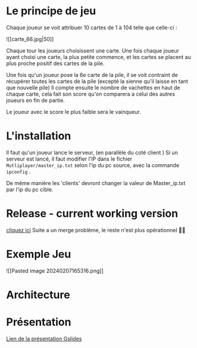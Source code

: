 # Le principe de jeu
Chaque joueur se voit attribuer 10 cartes de 1 à 104 telle que celle-ci :

![[carte_66.jpg|50]]

Chaque tour les joueurs choisissent une carte. Une fois chaque joueur ayant choisi une carte, la plus petite commence, et les cartes se placent au plus proche positif des cartes de la pile.

Une fois qu'un joueur pose la 6e carte de la pile, il se voit contraint de récupérer toutes les cartes de la pile (excepté la sienne qu'il laisse en tant que nouvelle pile)
Il compte ensuite le nombre de vachettes en haut de chaque carte, cela fait son score qu'on comparera a celui des autres joueurs en fin de partie.

Le joueur avec le score le plus faible sera le vainqueur.
# L'installation
Il faut qu'un joueur lance le serveur, (en parallèle du coté client )
Si un serveur est lancé, il faut modifier l'IP dans le fichier `Mutliplayer/master_ip.txt` selon l'ip du pc source, avec la commande `ipconfig` .

De même manière les 'clients' devront changer la valeur de Master_ip.txt par l'ip du pc cible.

# Release - current working version 
[cliquez ici](https://github.com/Epwo/le6QuiPrend/tree/0356746fa830b79f6250e3349ddfd1269af57a14)
Suite a un merge problème, le reste n'est plus opérationnel 🫣🫣

# Exemple Jeu

![[Pasted image 20240207165316.png]]
# Architecture 

 
# Présentation
[Lien de la présentation Gslides](https://docs.google.com/presentation/d/1HV2KnmRzA54FXpBaO3FKxhuZdyvwR8Y3CSQ147IN05Q/edit#slide=id.g2b7613a9a0b_0_26)
